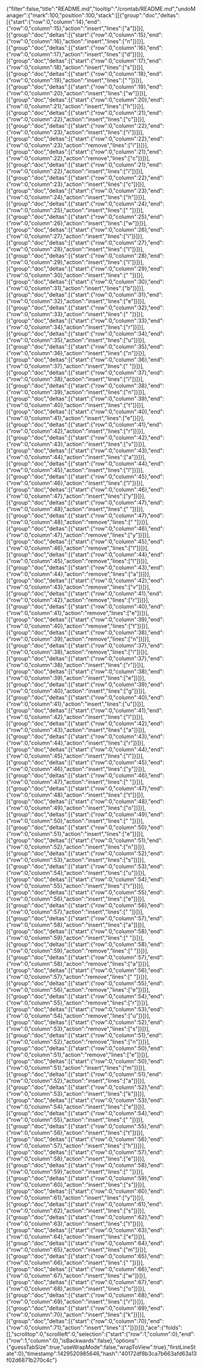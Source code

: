 {"filter":false,"title":"README.md","tooltip":"/crontab/README.md","undoManager":{"mark":100,"position":100,"stack":[[{"group":"doc","deltas":[{"start":{"row":0,"column":14},"end":{"row":0,"column":15},"action":"insert","lines":["a"]}]}],[{"group":"doc","deltas":[{"start":{"row":0,"column":15},"end":{"row":0,"column":16},"action":"insert","lines":["n"]}]}],[{"group":"doc","deltas":[{"start":{"row":0,"column":16},"end":{"row":0,"column":17},"action":"insert","lines":["d"]}]}],[{"group":"doc","deltas":[{"start":{"row":0,"column":17},"end":{"row":0,"column":18},"action":"insert","lines":["s"]}]}],[{"group":"doc","deltas":[{"start":{"row":0,"column":18},"end":{"row":0,"column":19},"action":"insert","lines":[" "]}]}],[{"group":"doc","deltas":[{"start":{"row":0,"column":19},"end":{"row":0,"column":20},"action":"insert","lines":["w"]}]}],[{"group":"doc","deltas":[{"start":{"row":0,"column":20},"end":{"row":0,"column":21},"action":"insert","lines":["h"]}]}],[{"group":"doc","deltas":[{"start":{"row":0,"column":21},"end":{"row":0,"column":22},"action":"insert","lines":["c"]}]}],[{"group":"doc","deltas":[{"start":{"row":0,"column":22},"end":{"row":0,"column":23},"action":"insert","lines":["i"]}]}],[{"group":"doc","deltas":[{"start":{"row":0,"column":22},"end":{"row":0,"column":23},"action":"remove","lines":["i"]}]}],[{"group":"doc","deltas":[{"start":{"row":0,"column":21},"end":{"row":0,"column":22},"action":"remove","lines":["c"]}]}],[{"group":"doc","deltas":[{"start":{"row":0,"column":21},"end":{"row":0,"column":22},"action":"insert","lines":["i"]}]}],[{"group":"doc","deltas":[{"start":{"row":0,"column":22},"end":{"row":0,"column":23},"action":"insert","lines":["c"]}]}],[{"group":"doc","deltas":[{"start":{"row":0,"column":23},"end":{"row":0,"column":24},"action":"insert","lines":["h"]}]}],[{"group":"doc","deltas":[{"start":{"row":0,"column":24},"end":{"row":0,"column":25},"action":"insert","lines":[" "]}]}],[{"group":"doc","deltas":[{"start":{"row":0,"column":25},"end":{"row":0,"column":26},"action":"insert","lines":["w"]}]}],[{"group":"doc","deltas":[{"start":{"row":0,"column":26},"end":{"row":0,"column":27},"action":"insert","lines":["i"]}]}],[{"group":"doc","deltas":[{"start":{"row":0,"column":27},"end":{"row":0,"column":28},"action":"insert","lines":["l"]}]}],[{"group":"doc","deltas":[{"start":{"row":0,"column":28},"end":{"row":0,"column":29},"action":"insert","lines":["l"]}]}],[{"group":"doc","deltas":[{"start":{"row":0,"column":29},"end":{"row":0,"column":30},"action":"insert","lines":[" "]}]}],[{"group":"doc","deltas":[{"start":{"row":0,"column":30},"end":{"row":0,"column":31},"action":"insert","lines":["b"]}]}],[{"group":"doc","deltas":[{"start":{"row":0,"column":31},"end":{"row":0,"column":32},"action":"insert","lines":["e"]}]}],[{"group":"doc","deltas":[{"start":{"row":0,"column":32},"end":{"row":0,"column":33},"action":"insert","lines":[" "]}]}],[{"group":"doc","deltas":[{"start":{"row":0,"column":33},"end":{"row":0,"column":34},"action":"insert","lines":["r"]}]}],[{"group":"doc","deltas":[{"start":{"row":0,"column":34},"end":{"row":0,"column":35},"action":"insert","lines":["u"]}]}],[{"group":"doc","deltas":[{"start":{"row":0,"column":35},"end":{"row":0,"column":36},"action":"insert","lines":["n"]}]}],[{"group":"doc","deltas":[{"start":{"row":0,"column":36},"end":{"row":0,"column":37},"action":"insert","lines":[" "]}]}],[{"group":"doc","deltas":[{"start":{"row":0,"column":37},"end":{"row":0,"column":38},"action":"insert","lines":["i"]}]}],[{"group":"doc","deltas":[{"start":{"row":0,"column":38},"end":{"row":0,"column":39},"action":"insert","lines":["n"]}]}],[{"group":"doc","deltas":[{"start":{"row":0,"column":39},"end":{"row":0,"column":40},"action":"insert","lines":["t"]}]}],[{"group":"doc","deltas":[{"start":{"row":0,"column":40},"end":{"row":0,"column":41},"action":"insert","lines":["e"]}]}],[{"group":"doc","deltas":[{"start":{"row":0,"column":41},"end":{"row":0,"column":42},"action":"insert","lines":["r"]}]}],[{"group":"doc","deltas":[{"start":{"row":0,"column":42},"end":{"row":0,"column":43},"action":"insert","lines":["v"]}]}],[{"group":"doc","deltas":[{"start":{"row":0,"column":43},"end":{"row":0,"column":44},"action":"insert","lines":["a"]}]}],[{"group":"doc","deltas":[{"start":{"row":0,"column":44},"end":{"row":0,"column":45},"action":"insert","lines":["l"]}]}],[{"group":"doc","deltas":[{"start":{"row":0,"column":45},"end":{"row":0,"column":46},"action":"insert","lines":["l"]}]}],[{"group":"doc","deltas":[{"start":{"row":0,"column":46},"end":{"row":0,"column":47},"action":"insert","lines":["y"]}]}],[{"group":"doc","deltas":[{"start":{"row":0,"column":47},"end":{"row":0,"column":48},"action":"insert","lines":[" "]}]}],[{"group":"doc","deltas":[{"start":{"row":0,"column":47},"end":{"row":0,"column":48},"action":"remove","lines":[" "]}]}],[{"group":"doc","deltas":[{"start":{"row":0,"column":46},"end":{"row":0,"column":47},"action":"remove","lines":["y"]}]}],[{"group":"doc","deltas":[{"start":{"row":0,"column":45},"end":{"row":0,"column":46},"action":"remove","lines":["l"]}]}],[{"group":"doc","deltas":[{"start":{"row":0,"column":44},"end":{"row":0,"column":45},"action":"remove","lines":["l"]}]}],[{"group":"doc","deltas":[{"start":{"row":0,"column":43},"end":{"row":0,"column":44},"action":"remove","lines":["a"]}]}],[{"group":"doc","deltas":[{"start":{"row":0,"column":42},"end":{"row":0,"column":43},"action":"remove","lines":["v"]}]}],[{"group":"doc","deltas":[{"start":{"row":0,"column":41},"end":{"row":0,"column":42},"action":"remove","lines":["r"]}]}],[{"group":"doc","deltas":[{"start":{"row":0,"column":40},"end":{"row":0,"column":41},"action":"remove","lines":["e"]}]}],[{"group":"doc","deltas":[{"start":{"row":0,"column":39},"end":{"row":0,"column":40},"action":"remove","lines":["t"]}]}],[{"group":"doc","deltas":[{"start":{"row":0,"column":38},"end":{"row":0,"column":39},"action":"remove","lines":["n"]}]}],[{"group":"doc","deltas":[{"start":{"row":0,"column":37},"end":{"row":0,"column":38},"action":"remove","lines":["i"]}]}],[{"group":"doc","deltas":[{"start":{"row":0,"column":37},"end":{"row":0,"column":38},"action":"insert","lines":["r"]}]}],[{"group":"doc","deltas":[{"start":{"row":0,"column":38},"end":{"row":0,"column":39},"action":"insert","lines":["e"]}]}],[{"group":"doc","deltas":[{"start":{"row":0,"column":39},"end":{"row":0,"column":40},"action":"insert","lines":["g"]}]}],[{"group":"doc","deltas":[{"start":{"row":0,"column":40},"end":{"row":0,"column":41},"action":"insert","lines":["u"]}]}],[{"group":"doc","deltas":[{"start":{"row":0,"column":41},"end":{"row":0,"column":42},"action":"insert","lines":["l"]}]}],[{"group":"doc","deltas":[{"start":{"row":0,"column":42},"end":{"row":0,"column":43},"action":"insert","lines":["a"]}]}],[{"group":"doc","deltas":[{"start":{"row":0,"column":43},"end":{"row":0,"column":44},"action":"insert","lines":["r"]}]}],[{"group":"doc","deltas":[{"start":{"row":0,"column":44},"end":{"row":0,"column":45},"action":"insert","lines":["l"]}]}],[{"group":"doc","deltas":[{"start":{"row":0,"column":45},"end":{"row":0,"column":46},"action":"insert","lines":["y"]}]}],[{"group":"doc","deltas":[{"start":{"row":0,"column":46},"end":{"row":0,"column":47},"action":"insert","lines":[" "]}]}],[{"group":"doc","deltas":[{"start":{"row":0,"column":47},"end":{"row":0,"column":48},"action":"insert","lines":["t"]}]}],[{"group":"doc","deltas":[{"start":{"row":0,"column":48},"end":{"row":0,"column":49},"action":"insert","lines":["o"]}]}],[{"group":"doc","deltas":[{"start":{"row":0,"column":49},"end":{"row":0,"column":50},"action":"insert","lines":[" "]}]}],[{"group":"doc","deltas":[{"start":{"row":0,"column":50},"end":{"row":0,"column":51},"action":"insert","lines":["e"]}]}],[{"group":"doc","deltas":[{"start":{"row":0,"column":51},"end":{"row":0,"column":52},"action":"insert","lines":["n"]}]}],[{"group":"doc","deltas":[{"start":{"row":0,"column":52},"end":{"row":0,"column":53},"action":"insert","lines":["s"]}]}],[{"group":"doc","deltas":[{"start":{"row":0,"column":53},"end":{"row":0,"column":54},"action":"insert","lines":["u"]}]}],[{"group":"doc","deltas":[{"start":{"row":0,"column":54},"end":{"row":0,"column":55},"action":"insert","lines":["r"]}]}],[{"group":"doc","deltas":[{"start":{"row":0,"column":55},"end":{"row":0,"column":56},"action":"insert","lines":["e"]}]}],[{"group":"doc","deltas":[{"start":{"row":0,"column":56},"end":{"row":0,"column":57},"action":"insert","lines":[" "]}]}],[{"group":"doc","deltas":[{"start":{"row":0,"column":57},"end":{"row":0,"column":58},"action":"insert","lines":["a"]}]}],[{"group":"doc","deltas":[{"start":{"row":0,"column":58},"end":{"row":0,"column":59},"action":"insert","lines":[" "]}]}],[{"group":"doc","deltas":[{"start":{"row":0,"column":58},"end":{"row":0,"column":59},"action":"remove","lines":[" "]}]}],[{"group":"doc","deltas":[{"start":{"row":0,"column":57},"end":{"row":0,"column":58},"action":"remove","lines":["a"]}]}],[{"group":"doc","deltas":[{"start":{"row":0,"column":56},"end":{"row":0,"column":57},"action":"remove","lines":[" "]}]}],[{"group":"doc","deltas":[{"start":{"row":0,"column":55},"end":{"row":0,"column":56},"action":"remove","lines":["e"]}]}],[{"group":"doc","deltas":[{"start":{"row":0,"column":54},"end":{"row":0,"column":55},"action":"remove","lines":["r"]}]}],[{"group":"doc","deltas":[{"start":{"row":0,"column":53},"end":{"row":0,"column":54},"action":"remove","lines":["u"]}]}],[{"group":"doc","deltas":[{"start":{"row":0,"column":52},"end":{"row":0,"column":53},"action":"remove","lines":["s"]}]}],[{"group":"doc","deltas":[{"start":{"row":0,"column":51},"end":{"row":0,"column":52},"action":"remove","lines":["n"]}]}],[{"group":"doc","deltas":[{"start":{"row":0,"column":50},"end":{"row":0,"column":51},"action":"remove","lines":["e"]}]}],[{"group":"doc","deltas":[{"start":{"row":0,"column":50},"end":{"row":0,"column":51},"action":"insert","lines":["m"]}]}],[{"group":"doc","deltas":[{"start":{"row":0,"column":51},"end":{"row":0,"column":52},"action":"insert","lines":["a"]}]}],[{"group":"doc","deltas":[{"start":{"row":0,"column":52},"end":{"row":0,"column":53},"action":"insert","lines":["k"]}]}],[{"group":"doc","deltas":[{"start":{"row":0,"column":53},"end":{"row":0,"column":54},"action":"insert","lines":["e"]}]}],[{"group":"doc","deltas":[{"start":{"row":0,"column":54},"end":{"row":0,"column":55},"action":"insert","lines":[" "]}]}],[{"group":"doc","deltas":[{"start":{"row":0,"column":55},"end":{"row":0,"column":56},"action":"insert","lines":["t"]}]}],[{"group":"doc","deltas":[{"start":{"row":0,"column":56},"end":{"row":0,"column":57},"action":"insert","lines":["h"]}]}],[{"group":"doc","deltas":[{"start":{"row":0,"column":57},"end":{"row":0,"column":58},"action":"insert","lines":["e"]}]}],[{"group":"doc","deltas":[{"start":{"row":0,"column":58},"end":{"row":0,"column":59},"action":"insert","lines":[" "]}]}],[{"group":"doc","deltas":[{"start":{"row":0,"column":59},"end":{"row":0,"column":60},"action":"insert","lines":["s"]}]}],[{"group":"doc","deltas":[{"start":{"row":0,"column":60},"end":{"row":0,"column":61},"action":"insert","lines":["y"]}]}],[{"group":"doc","deltas":[{"start":{"row":0,"column":61},"end":{"row":0,"column":62},"action":"insert","lines":["s"]}]}],[{"group":"doc","deltas":[{"start":{"row":0,"column":62},"end":{"row":0,"column":63},"action":"insert","lines":["t"]}]}],[{"group":"doc","deltas":[{"start":{"row":0,"column":63},"end":{"row":0,"column":64},"action":"insert","lines":["e"]}]}],[{"group":"doc","deltas":[{"start":{"row":0,"column":64},"end":{"row":0,"column":65},"action":"insert","lines":["m"]}]}],[{"group":"doc","deltas":[{"start":{"row":0,"column":65},"end":{"row":0,"column":66},"action":"insert","lines":[" "]}]}],[{"group":"doc","deltas":[{"start":{"row":0,"column":66},"end":{"row":0,"column":67},"action":"insert","lines":["w"]}]}],[{"group":"doc","deltas":[{"start":{"row":0,"column":67},"end":{"row":0,"column":68},"action":"insert","lines":["o"]}]}],[{"group":"doc","deltas":[{"start":{"row":0,"column":68},"end":{"row":0,"column":69},"action":"insert","lines":["r"]}]}],[{"group":"doc","deltas":[{"start":{"row":0,"column":69},"end":{"row":0,"column":70},"action":"insert","lines":["k"]}]}],[{"group":"doc","deltas":[{"start":{"row":0,"column":70},"end":{"row":0,"column":71},"action":"insert","lines":["."]}]}]]},"ace":{"folds":[],"scrolltop":0,"scrollleft":0,"selection":{"start":{"row":1,"column":0},"end":{"row":1,"column":0},"isBackwards":false},"options":{"guessTabSize":true,"useWrapMode":false,"wrapToView":true},"firstLineState":0},"timestamp":1429520985646,"hash":"40172df8b3ca7b663afd63a13f02d6871b270c4c"}